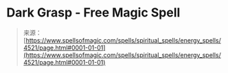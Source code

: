 <!--yml
category: 未分类
date: 2024-06-12 18:38:16
-->

# Dark Grasp - Free Magic Spell

> 来源：[https://www.spellsofmagic.com/spells/spiritual_spells/energy_spells/4521/page.html#0001-01-01](https://www.spellsofmagic.com/spells/spiritual_spells/energy_spells/4521/page.html#0001-01-01)